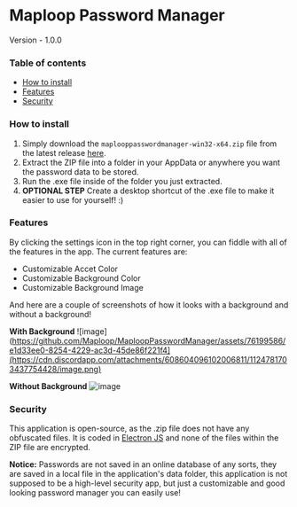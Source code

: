 # Maploop Password Manager
Version - 1.0.0

### Table of contents
* [How to install](#how-to-install)
* [Features](#features)
* [Security](#security)

### How to install
1. Simply download the `maplooppasswordmanager-win32-x64.zip` file from the latest release [here]().
2. Extract the ZIP file into a folder in your AppData or anywhere you want the password data to be stored.
3. Run the .exe file inside of the folder you just extracted.
4. **OPTIONAL STEP** Create a desktop shortcut of the .exe file to make it easier to use for yourself! :)

### Features
By clicking the settings icon in the top right corner, you can fiddle with all of the features in the app. The current features are:
* Customizable Accet Color
* Customizable Background Color
* Customizable Background Image

And here are a couple of screenshots of how it looks with a background and without a background!

**With Background**
![image](https://github.com/Maploop/MaploopPasswordManager/assets/76199586/e1d33ee0-8254-4229-ac3d-45de86f221f4](https://cdn.discordapp.com/attachments/608604096102006811/1124781703437754428/image.png)

**Without Background**
![image](https://github.com/Maploop/MaploopPasswordManager/assets/76199586/e1d33ee0-8254-4229-ac3d-45de86f221f4)

### Security
This application is open-source, as the .zip file does not have any obfuscated files. It is coded in [Electron JS](https://www.electronjs.org/) and none of the files within the ZIP file are encrypted.

**Notice:** Passwords are not saved in an online database of any sorts, they are saved in a local file in the application's data folder, this application is not supposed to be a high-level security app, but just a customizable and good looking password manager you can easily use!
